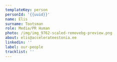 ```yaml
---
templateKey: person
personId: '{{uuid}}'
name: Elis
surname: Tootsman
role: Media/PR Human
photo: /img/img_9762-scaled-removebg-preview.png
about: elis@accelerateestonia.ee
linkedin: ''
label: our-people
tracklist: ''
---
```

